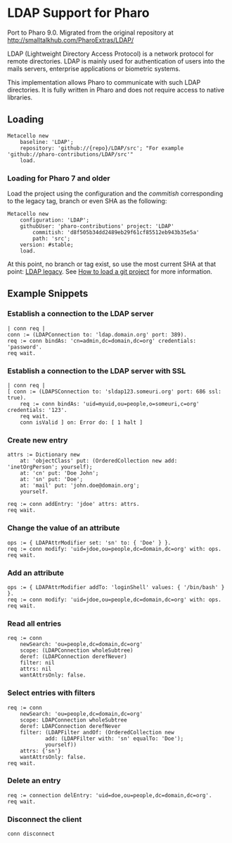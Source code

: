 
# LDAP Support for Pharo

Port to Pharo 9.0. Migrated from the original repository at http://smalltalkhub.com/PharoExtras/LDAP/

LDAP (Lightweight Directory Access Protocol) is a network protocol for remote directories. LDAP is mainly used for authentication of users into the mails servers, enterprise applications or biometric systems.

This implementation allows Pharo to communicate with such LDAP directories. It is fully written in Pharo and does not require access to native libraries.


## Loading
```Smalltalk
Metacello new
 	baseline: 'LDAP';
 	repository: 'github://{repo}/LDAP/src'; "For example 'github://pharo-contributions/LDAP/src'"
	load.
```
### Loading for Pharo 7 and older
Load the project using the configuration and the *commitish* corresponding to the legacy tag, branch or even SHA as the following:
```Smalltalk
Metacello new
 	configuration: 'LDAP';
	githubUser: 'pharo-contributions' project: 'LDAP' 
		commitish: 'd8f505b34dd2489eb29f61cf85512eb943b35e5a' 
		path: 'src';
	version: #stable;
	load.
```
At this point, no branch or tag exist, so use the most current SHA at that point: [LDAP legacy](https://github.com/pharo-contributions/LDAP/tree/d8f505b34dd2489eb29f61cf85512eb943b35e5a).
See [How to load a git project](https://github.com/pharo-open-documentation/pharo-wiki/blob/master/General/Baselines.md#how-to-load-a-git-project-using-its-baseline) for more information.

## Example Snippets

### Establish a connection to the LDAP server
```Smalltalk
| conn req |
conn := (LDAPConnection to: 'ldap.domain.org' port: 389).
req := conn bindAs: 'cn=admin,dc=domain,dc=org' credentials: 'password'.
req wait.
```

### Establish a connection to the LDAP server with SSL
```Smalltalk
| conn req |
[ conn := (LDAPSConnection to: 'sldap123.someuri.org' port: 686 ssl: true).
	req := conn bindAs: 'uid=myuid,ou=people,o=someuri,c=org' credentials: '123'.
	req wait.
	conn isValid ] on: Error do: [ 1 halt ]
```


### Create new entry
```Smalltalk
attrs := Dictionary new
    at: 'objectClass' put: (OrderedCollection new add: 'inetOrgPerson'; yourself);
    at: 'cn' put: 'Doe John';
    at: 'sn' put: 'Doe';
    at: 'mail' put: 'john.doe@domain.org';
    yourself.

req := conn addEntry: 'jdoe' attrs: attrs.
req wait.
```

### Change the value of an attribute
```Smalltalk
ops := { LDAPAttrModifier set: 'sn' to: { 'Doe' } }.
req := conn modify: 'uid=jdoe,ou=people,dc=domain,dc=org' with: ops.
req wait.
```

### Add an attribute
```Smalltalk
ops := { LDAPAttrModifier addTo: 'loginShell' values: { '/bin/bash' } }.
req := conn modify: 'uid=jdoe,ou=people,dc=domain,dc=org' with: ops.
req wait.
```

### Read all entries
```Smalltalk
req := conn 
    newSearch: 'ou=people,dc=domain,dc=org' 
    scope: (LDAPConnection wholeSubtree) 
    deref: (LDAPConnection derefNever) 
    filter: nil 
    attrs: nil 
    wantAttrsOnly: false.
```

### Select entries with filters
```Smalltalk
req := conn
    newSearch: 'ou=people,dc=domain,dc=org'
    scope: LDAPConnection wholeSubtree
    deref: LDAPConnection derefNever
    filter: (LDAPFilter andOf: (OrderedCollection new 
            add: (LDAPFilter with: 'sn' equalTo: 'Doe'); 
            yourself))
    attrs: {'sn'}
    wantAttrsOnly: false.
req wait.
```

### Delete an entry
```Smalltalk
req := connection delEntry: 'uid=doe,ou=people,dc=domain,dc=org'.
req wait.
```

### Disconnect the client
```Smalltalk
conn disconnect
```
